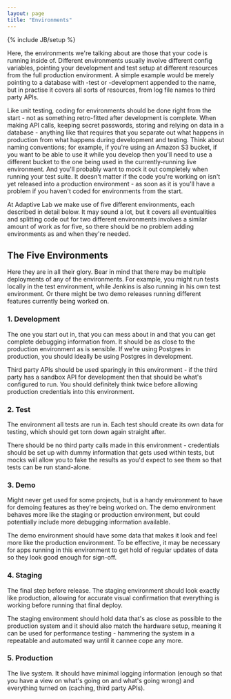 ```yaml
---
layout: page
title: "Environments"
---
```

{% include JB/setup %}

Here, the environments we're talking about are those that your code is running inside of.  Different environments usually involve different config variables, pointing your development and test setup at different resources from the full production environment.  A simple example would be merely pointing to a database with -test or -development appended to the name, but in practise it covers all sorts of resources, from log file names to third party APIs.

Like unit testing, coding for environments should be done right from the start - not as something retro-fitted after development is complete.  When making API calls, keeping secret passwords, storing and relying on data in a database - anything like that requires that you separate out what happens in production from what happens during development and testing.  Think about naming conventions; for example, if you're using an Amazon S3 bucket, if you want to be able to use it while you develop then you'll need to use a different bucket to the one being used in the currently-running live environment.  And you'll probably want to mock it out completely when running your test suite.  It doesn't matter if the code you're working on isn't yet released into a production environment - as soon as it is you'll have a problem if you haven't coded for environments from the start.

At Adaptive Lab we make use of five different environments, each described in detail below.  It may sound a lot, but it covers all eventualities and splitting code out for two different environments involves a similar amount of work as for five, so there should be no problem adding environments as and when they're needed.


The Five Environments
---------------------

Here they are in all their glory.  Bear in mind that there may be multiple deployments of any of the environments.  For example, you might run tests locally in the test environment, while Jenkins is also running in his own test environment.  Or there might be two demo releases running different features currently being worked on.

### 1. Development

The one you start out in, that you can mess about in and that you can get complete debugging information from.  It should be as close to the production environment as is sensible.  If we're using Postgres in production, you should ideally be using Postgres in development.

Third party APIs should be used sparingly in this environment - if the third party has a sandbox API for development then that should be what's configured to run.  You should definitely think twice before allowing production credentials into this environment.

### 2. Test

The environment all tests are run in.  Each test should create its own data for testing, which should get torn down again straight after.

There should be no third party calls made in this environment - credentials should be set up with dummy information that gets used within tests, but mocks will allow you to fake the results as you'd expect to see them so that tests can be run stand-alone.

### 3. Demo

Might never get used for some projects, but is a handy environment to have for demoing features as they're being worked on.  The demo environment behaves more like the staging or production environment, but could potentially include more debugging information available.

The demo environment should have some data that makes it look and feel more like the production environment.  To be effective, it may be necessary for apps running in this environment to get hold of regular updates of data so they look good enough for sign-off.

### 4. Staging

The final step before release.  The staging environment should look exactly like production, allowing for accurate visual confirmation that everything is working before running that final deploy.

The staging environment should hold data that's as close as possible to the production system and it should also match the hardware setup, meaning it can be used for performance testing - hammering the system in a repeatable and automated way until it cannee cope any more.

### 5. Production

The live system.  It should have minimal logging information (enough so that you have a view on what's going on and what's going wrong) and everything turned on (caching, third party APIs).


